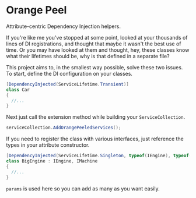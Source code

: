 # Orange Peel
Attribute-centric Dependency Injection helpers.

If you're like me you've stopped at some point, looked at your thousands of lines of DI registrations, and thought that maybe it wasn't the best use of time.  Or you may have looked at them and thought, hey, these classes know what their lifetimes should be, why is that defined in a separate file?

This project aims to, in the smallest way possible, solve these two issues. To start, define the DI configuration on your classes.
```C#
[DependencyInjected(ServiceLifetime.Transient)]
class Car
{
  //...
}
```

Next just call the extension method while building your `ServiceCollection`.
```C#
serviceCollection.AddOrangePeeledServices();
```

If you need to register the class with various interfaces, just reference the types in your attribute constructor.
```C#
[DependencyInjected(ServiceLifetime.Singleton, typeof(IEngine), typeof(IMachine))]
class BigEngine : IEngine, IMachine
{
  //...
}
```
`params` is used here so you can add as many as you want easily.
